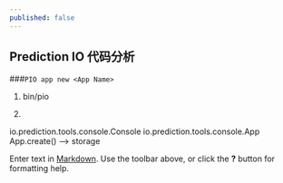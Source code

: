 ```yaml
---
published: false
---
```


## Prediction IO 代码分析

###`PIO app new <App Name>`

1. bin/pio

2.

io.prediction.tools.console.Console
io.prediction.tools.console.App
App.create()
--> storage

Enter text in [Markdown](http://daringfireball.net/projects/markdown/). Use the toolbar above, or click the **?** button for formatting help.
